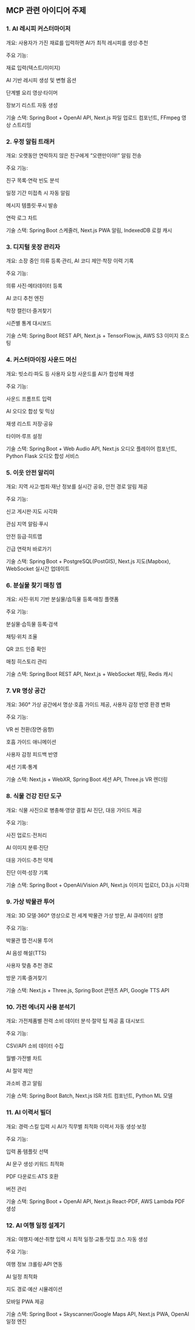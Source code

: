 ## MCP 관련 아이디어 주제

### 1. AI 레시피 커스터마이저

개요: 사용자가 가진 재료를 입력하면 AI가 최적 레시피를 생성·추천

주요 기능:

재료 입력(텍스트/이미지)

AI 기반 레시피 생성 및 변형 옵션

단계별 요리 영상·타이머

장보기 리스트 자동 생성

기술 스택: Spring Boot + OpenAI API, Next.js 파일 업로드 컴포넌트, FFmpeg 영상 스트리밍

### 2. 우정 알림 트래커

개요: 오랫동안 연락하지 않은 친구에게 “오랜만이야!” 알림 전송

주요 기능:

친구 목록·연락 빈도 분석

일정 기간 미접촉 시 자동 알림

메시지 템플릿·푸시 발송

연락 로그 차트

기술 스택: Spring Boot 스케줄러, Next.js PWA 알림, IndexedDB 로컬 캐시

### 3. 디지털 옷장 관리자

개요: 소장 중인 의류 등록·관리, AI 코디 제안·착장 이력 기록

주요 기능:

의류 사진·메타데이터 등록

AI 코디 추천 엔진

착장 캘린더·즐겨찾기

시즌별 통계 대시보드

기술 스택: Spring Boot REST API, Next.js + TensorFlow.js, AWS S3 이미지 호스팅

### 4. 커스터마이징 사운드 머신

개요: 빗소리·파도 등 사용자 요청 사운드를 AI가 합성해 재생

주요 기능:

사운드 프롬프트 입력

AI 오디오 합성 및 믹싱

재생 리스트 저장·공유

타이머·루프 설정

기술 스택: Spring Boot + Web Audio API, Next.js 오디오 플레이어 컴포넌트, Python Flask 오디오 합성 서비스

### 5. 이웃 안전 알리미

개요: 지역 사고·범죄·재난 정보를 실시간 공유, 안전 경로 알림 제공

주요 기능:

신고 게시판·지도 시각화

관심 지역 알림·푸시

안전 등급·히트맵

긴급 연락처 바로가기

기술 스택: Spring Boot + PostgreSQL(PostGIS), Next.js 지도(Mapbox), WebSocket 실시간 업데이트

### 6. 분실물 찾기 매칭 앱

개요: 사진·위치 기반 분실물/습득물 등록·매칭 플랫폼

주요 기능:

분실물·습득물 등록·검색

채팅·위치 조율

QR 코드 인증 확인

매칭 히스토리 관리

기술 스택: Spring Boot REST API, Next.js + WebSocket 채팅, Redis 캐시

### 7. VR 명상 공간

개요: 360° 가상 공간에서 명상·호흡 가이드 제공, 사용자 감정 반영 환경 변화

주요 기능:

VR 씬 전환(장면·음향)

호흡 가이드 애니메이션

사용자 감정 피드백 반영

세션 기록·통계

기술 스택: Next.js + WebXR, Spring Boot 세션 API, Three.js VR 렌더링

### 8. 식물 건강 진단 도구

개요: 식물 사진으로 병충해·영양 결핍 AI 진단, 대응 가이드 제공

주요 기능:

사진 업로드·전처리

AI 이미지 분류·진단

대응 가이드·추천 약제

진단 이력·성장 기록

기술 스택: Spring Boot + OpenAI/Vision API, Next.js 이미지 업로더, D3.js 시각화

### 9. 가상 박물관 투어

개요: 3D 모델·360° 영상으로 전 세계 박물관 가상 방문, AI 큐레이터 설명

주요 기능:

박물관 맵·전시물 투어

AI 음성 해설(TTS)

사용자 맞춤 추천 경로

방문 기록·즐겨찾기

기술 스택: Next.js + Three.js, Spring Boot 콘텐츠 API, Google TTS API

### 10. 가전 에너지 사용 분석기

개요: 가전제품별 전력 소비 데이터 분석·절약 팁 제공 홈 대시보드

주요 기능:

CSV/API 소비 데이터 수집

월별·가전별 차트

AI 절약 제안

과소비 경고 알림

기술 스택: Spring Boot Batch, Next.js ISR 차트 컴포넌트, Python ML 모델

### 11. AI 이력서 빌더

개요: 경력·스킬 입력 시 AI가 직무별 최적화 이력서 자동 생성·보정

주요 기능:

입력 폼·템플릿 선택

AI 문구 생성·키워드 최적화

PDF 다운로드·ATS 호환

버전 관리

기술 스택: Spring Boot + OpenAI API, Next.js React-PDF, AWS Lambda PDF 생성

### 12. AI 여행 일정 설계기

개요: 여행지·예산·취향 입력 시 최적 일정·교통·맛집 코스 자동 생성

주요 기능:

여행 정보 크롤링·API 연동

AI 일정 최적화

지도 경로·예산 시뮬레이션

모바일 PWA 제공

기술 스택: Spring Boot + Skyscanner/Google Maps API, Next.js PWA, OpenAI 일정 엔진
